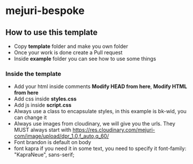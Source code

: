 # mejuri-bespoke

##  How to use this template

- Copy **template** folder and make you own folder
- Once your work is done create a Pull request
- Inside **example** folder you can see how to use some things

### Inside the template
- Add your html inside comments **Modify HEAD from here**, **Modify HTML from here**
- Add css inside **styles.css** 
- Add js inside **script.css**
- Always use a class to encapsulate styles, in this example is bk-wid, you can change it
- Always use images from cloudinary, we will give you the urls. They MUST always start with https://res.cloudinary.com/mejuri-com/image/upload/dpr_1.0,f_auto,q_60/
- Font brandon is default on body
- font kapra if you need it in some text, you need to specify it font-family: "KapraNeue", sans-serif;